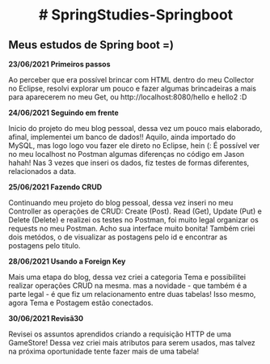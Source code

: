 <h1 align=center># SpringStudies-Springboot</h1>
<h2>Meus estudos de Spring boot =)</h2>
<strong>23/06/2021 Primeiros passos</strong>
<p>Ao perceber que era possível brincar com HTML dentro do meu Collector no Eclipse, resolvi explorar um pouco e fazer algumas brincadeiras 
a mais para aparecerem no meu Get, ou http://localhost:8080/hello e hello2 :D</p>

<strong>24/06/2021 Seguindo em frente</strong>
<p>Inicio do projeto do meu blog pessoal, dessa vez um pouco mais elaborado, afinal, implementei um banco de dados!! Aquilo, ainda importado 
 do MySQL, mas logo logo vou fazer ele direto no Eclipse, hein (: É possível ver no meu localhost no Postman algumas diferenças no código em Jason hahah!
 Nas 3 vezes que inseri os dados, fiz testes de formas diferentes, relacionados a data.</p>
 
 <strong>25/06/2021 Fazendo CRUD</strong>
<p>Continuando meu projeto do blog pessoal, dessa vez inseri no meu Controller as operações de CRUD: Create (Post). Read (Get), Update (Put) e Delete (Delete) e realizei os testes no Postman, foi muito legal organizar os requests no meu Postman. Acho sua interface muito bonita! Também criei dois metódos, o de visualizar as postagens pelo id e encontrar as postagens pelo titulo.</p>

<strong>28/06/2021 Usando a Foreign Key</strong>
<p>Mais uma etapa do blog, dessa vez criei a categoria Tema e possibilitei realizar operações CRUD na mesma. mas a novidade - que também é a parte legal - é que fiz um relacionamento entre duas tabelas! Isso mesmo, agora Tema e Postagem estão conectados.</p>


<strong>30/06/2021 Revisã30</strong>
<p>Revisei os assuntos aprendidos criando a requisição HTTP de uma GameStore! Dessa vez criei mais atributos para serem usados, mas talvez na próxima oportunidade tente fazer mais de uma tabela!</p>

